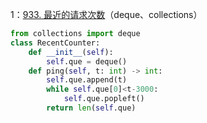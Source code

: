 1：[933. 最近的请求次数](https://leetcode.cn/problems/number-of-recent-calls/)（deque、collections）
```python
from collections import deque
class RecentCounter:
    def __init__(self):
        self.que = deque()
    def ping(self, t: int) -> int:
        self.que.append(t)
        while self.que[0]<t-3000:
            self.que.popleft()
        return len(self.que)
```
